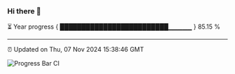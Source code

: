 ### Hi there 👋

⏳ Year progress { █████████████████████████▁▁▁▁▁ } 85.15 %

---

⏰ Updated on Thu, 07 Nov 2024 15:38:46 GMT

![Progress Bar CI](https://github.com/IshwaranRudhara/GIT-ACTION/workflows/Progress%20Bar%20CI/badge.svg)
